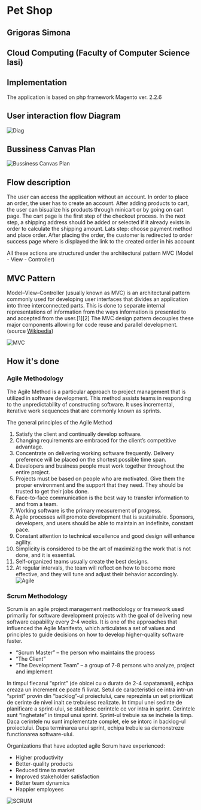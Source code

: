 # Pet Shop 
## Grigoras Simona
## Cloud Computing (Faculty of Computer Science Iasi)
 

 ## Implementation
The application is based on php framework Magento ver. 2.2.6

 ## User interaction flow Diagram

![Diag](https://raw.githubusercontent.com/simonaionelagrigoras/sofy/master/documentation/flow_diagram.png)

 ## Bussiness Canvas Plan
 ![Bussiness Canvas Plan](Petshop_Business_Model_Canvas.png)


 ## Flow description
 The user can access the application without an account. In order to place an order, the user has to create an account.
 After adding products to cart, the user can bisualize his products through minicart or by going on cart page.
 The cart page is the first step of the checkout process. In the next step, a shipping address should be added or selected if it already exists
 in order to calculate the shipping amount. Lats step: choose payment method and place order.
 After placing the order, the customer is redirected to order success page where is displayed the link to the created order in his account
 
 All these actions are structured under the architectural pattern  MVC (Model - View - Controller)

 ## MVC Pattern
 Model–View–Controller (usually known as MVC) is an architectural pattern commonly used for developing user interfaces that divides an application into three interconnected parts. This is done to separate internal representations of information from the ways information is presented to and accepted from the user.[1][2] 
 The MVC design pattern decouples these major components allowing for code reuse and parallel development.
 (source [Wikipedia](https://en.wikipedia.org/wiki/Model%E2%80%93view%E2%80%93controller))

![MVC](mvc.jpg)



 ## How it's done
### Agile Methodology
The Agile Method is a particular approach to project management that is utilized in software development. This method assists teams in responding to the unpredictability of constructing software. It uses incremental, iterative work sequences that are commonly known as sprints.

The general principles of the Agile Method

1.  Satisfy the client and continually develop software.
2.  Changing requirements are embraced for the client’s competitive advantage.
3.  Concentrate on delivering working software frequently. Delivery preference will be placed on the shortest possible time span.
4.  Developers and business people must work together throughout the entire project.
5.  Projects must be based on people who are motivated. Give them the proper environment and the support that they need. They should be trusted to get their jobs done.
6.  Face-to-face communication is the best way to transfer information to and from a team.
7.  Working software is the primary measurement of progress.
8.  Agile processes will promote development that is sustainable. Sponsors, developers, and users should be able to maintain an indefinite, constant pace.
9.  Constant attention to technical excellence and good design will enhance agility.
10. Simplicity is considered to be the art of maximizing the work that is not done, and it is essential.
11. Self-organized teams usually create the best designs.
12. At regular intervals, the team will reflect on how to become more effective, and they will tune and adjust their behavior accordingly.
![Agile](agile.png)
 

 ### Scrum Methodology
Scrum is an agile project management methodology or framework used primarily for software development projects with the goal of delivering new software capability every 2-4 weeks. It is one of the approaches that influenced the Agile Manifesto, which articulates a set of values and principles to guide decisions on how to develop higher-quality software faster.
 -  “Scrum Master” – the person who maintains the process
 -  “The Client” 
 -  “The Development Team” – a group of  7-8 persons who analyze, project and implement

In timpul fiecarui “sprint” (de obicei cu o durata de 2-4 sapatamani), echipa creaza un increment ce poate fi livrat. Setul de caracteristici ce intra intr-un “sprint” provin din “backlog”-ul proiectului, care reprezinta un set prioritizat de cerinte de nivel inalt ce trebuiesc realizate.  In timpul unei sedinte de planificare a sprint-ului, se stabilesc cerintele ce vor intra in sprint. Cerintele sunt “inghetate” in timpul unui sprint. Sprint-ul trebuie sa se incheie la timp. Daca cerintele nu sunt implementate complet, ele se intorc in backlog-ul proiectului. Dupa terminarea unui sprint, echipa trebuie sa demonstreze functionarea software-ului.

Organizations that have adopted agile Scrum have experienced:

 - Higher productivity
 - Better-quality products
 - Reduced time to market
 - Improved stakeholder satisfaction
 - Better team dynamics
 - Happier employees
 
![SCRUM](scrum.jpg)


